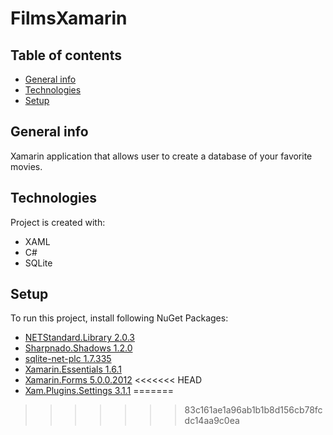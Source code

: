 # FilmsXamarin

## Table of contents
* [General info](#general-info)
* [Technologies](#technologies)
* [Setup](#setup)

## General info
Xamarin application that allows user to create a database of your favorite movies.
	
## Technologies
Project is created with:
* XAML
* C#
* SQLite
	
## Setup
To run this project, install following NuGet Packages:

* [NETStandard.Library 2.0.3](https://www.nuget.org/packages/NETStandard.Library/)
* [Sharpnado.Shadows 1.2.0](https://www.nuget.org/packages/Sharpnado.Shadows/)
* [sqlite-net-plc 1.7.335](https://www.nuget.org/packages/sqlite-net-pcl/1.8.0-beta)
* [Xamarin.Essentials 1.6.1](https://www.nuget.org/packages/Xamarin.Essentials/)
* [Xamarin.Forms 5.0.0.2012](https://www.nuget.org/packages/Xamarin.Forms/)
<<<<<<< HEAD
* [Xam.Plugins.Settings 3.1.1](https://www.nuget.org/packages/Xam.Plugins.Settings/3.1.1?_src=template)
=======
>>>>>>> 83c161ae1a96ab1b1b8d156cb78fcdc14aa9c0ea
